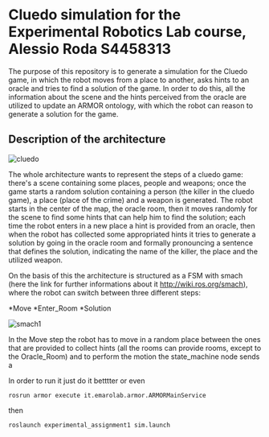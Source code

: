 # Cluedo simulation for the Experimental Robotics Lab course, Alessio Roda S4458313

The purpose of this repository is to generate a simulation for the Cluedo game, in which the robot moves from a place to another, asks hints to an oracle and tries to find a solution of the game. In order to do this, all the information about the scene and the hints perceived from the oracle are utilized to update an ARMOR ontology, with which the robot can reason to generate a solution for the game.

## Description of the architecture

![cluedo](https://user-images.githubusercontent.com/48511957/142238407-b648df07-2806-474c-a22e-d787d1638970.jpg)

The whole architecture wants to represent the steps of a cluedo game: there's a scene containing some places, people and weapons; once the game starts a random solution containing a person (the killer in the cluedo game), a place (place of the crime) and a weapon is generated. The robot starts in the center of the map, the oracle room, then it moves randomly for the scene to find some hints that can help him to find the solution; each time the robot enters in a new place a hint is provided from an oracle, then when the robot has collected some appropriated hints it tries to generate a solution by going in the oracle room and formally pronouncing a sentence that defines the solution, indicating the name of the killer, the place and the utilized weapon.

On the basis of this the architecture is structured as a FSM with smach (here the link for further informations about it http://wiki.ros.org/smach), where the robot can switch between three different steps: 

*Move
*Enter_Room
*Solution

![smach1](https://user-images.githubusercontent.com/48511957/142251464-eeb5acc4-5c36-4e0d-852d-eeb6d500b493.png)


In the Move step the robot has to move in a random place between the ones that are provided to collect hints (all the rooms can provide rooms, except to the Oracle_Room) and to perform the motion the state_machine node sends a 


In order to run it just do it betttter  or even

```
rosrun armor execute it.emarolab.armor.ARMORMainService
```
then
```
roslaunch experimental_assignment1 sim.launch
```
